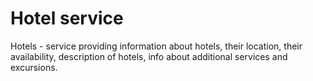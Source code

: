 # Hotel service
Hotels - service providing information about hotels, their location, their availability, description of hotels, info about additional services and excursions. 
